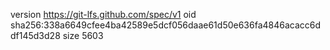 version https://git-lfs.github.com/spec/v1
oid sha256:338a6649cfee4ba42589e5dcf056daae61d50e636fa4846acacc6ddf145d3d28
size 5603

